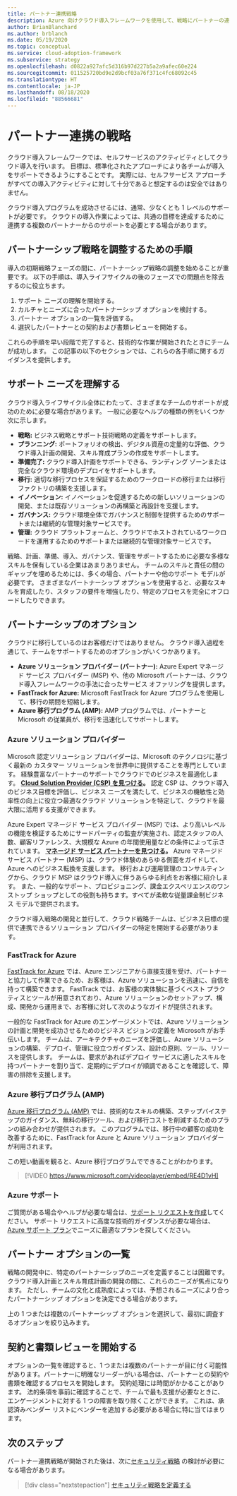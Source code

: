 ```yaml
---
title: パートナー連携戦略
description: Azure 向けクラウド導入フレームワークを使用して、戦略にパートナーの連携を含めます
author: BrianBlanchard
ms.author: brblanch
ms.date: 05/19/2020
ms.topic: conceptual
ms.service: cloud-adoption-framework
ms.subservice: strategy
ms.openlocfilehash: d0822a927afc5d316b97d227b5a2a9afec60e224
ms.sourcegitcommit: 011525720bd9e2d9bcf03a76f371c4fc68092c45
ms.translationtype: HT
ms.contentlocale: ja-JP
ms.lasthandoff: 08/18/2020
ms.locfileid: "88566681"
---
```

<!-- cSpell:ignore MSPs -->

# <a name="strategy-for-partner-alignment"></a>パートナー連携の戦略

クラウド導入フレームワークでは、セルフサービスのアクティビティとしてクラウド導入を行います。 目標は、標準化されたアプローチにより各チームが導入をサポートできるようにすることです。 実際には、セルフサービス アプローチがすべての導入アクティビティに対して十分であると想定するのは安全ではありません。

クラウド導入プログラムを成功させるには、通常、少なくとも 1 レベルのサポートが必要です。 クラウドの導入作業によっては、共通の目標を達成するために連携する複数のパートナーからのサポートを必要とする場合があります。

## <a name="steps-to-align-the-partnership-strategy"></a>パートナーシップ戦略を調整するための手順

導入の初期戦略フェーズの間に、パートナーシップ戦略の調整を始めることが重要です。 以下の手順は、導入ライフサイクルの後のフェーズでの問題点を除去するのに役立ちます。

1. サポート ニーズの理解を開始する。
1. カルチャとニーズに合ったパートナーシップ オプションを検討する。
1. パートナー オプションの一覧を評価する。
1. 選択したパートナーとの契約および書類レビューを開始する。

これらの手順を早い段階で完了すると、技術的な作業が開始されたときにチームが成功します。 この記事の以下のセクションでは、これらの各手順に関するガイダンスを提供します。

## <a name="understanding-support-needs"></a>サポート ニーズを理解する

クラウド導入ライフサイクル全体にわたって、さまざまなチームのサポートが成功のために必要な場合があります。 一般に必要なヘルプの種類の例をいくつか次に示します。

- **戦略:** ビジネス戦略とサポート技術戦略の定義をサポートします。
- **プランニング:** ポートフォリオの検出、デジタル資産の定量的な評価、クラウド導入計画の開発、スキル育成プランの作成をサポートします。
- **準備完了:** クラウド導入計画をサポートできる、ランディング ゾーンまたは完全なクラウド環境のデプロイをサポートします。
- **移行:** 適切な移行プロセスを保証するためのワークロードの移行または移行ファクトリの構築を支援します。
- **イノベーション:** イノベーションを促進するための新しいソリューションの開発、または既存ソリューションの再構築と再設計を支援します。
- **ガバナンス:** クラウド環境全体でガバナンスと制御を提供するためのサポートまたは継続的な管理対象サービスです。
- **管理:** クラウド プラットフォームと、クラウドでホストされているワークロードを運用するためのサポートまたは継続的な管理対象サービスです。

戦略、計画、準備、導入、ガバナンス、管理をサポートするために必要な多様なスキルを保有している企業はあまりありません。 チームのスキルと責任の間のギャップを埋めるためには、多くの場合、パートナーや他のサポート モデルが必要です。
さまざまなパートナーシップ オプションを使用すると、必要なスキルを育成したり、スタッフの要件を増強したり、特定のプロセスを完全にオフロードしたりできます。

## <a name="partnership-options"></a>パートナーシップのオプション

クラウドに移行しているのはお客様だけではありません。 クラウド導入過程を通じて、チームをサポートするためのオプションがいくつかあります。

- **Azure ソリューション プロバイダー (パートナー):** Azure Expert マネージド サービス プロバイダー (MSP) や、他の Microsoft パートナーは、クラウド導入フレームワークの手法に合ったサービス オファリングを提供します。
- **FastTrack for Azure:** Microsoft FastTrack for Azure プログラムを使用して、移行の期間を短縮します。
- **Azure 移行プログラム (AMP):** AMP プログラムでは、パートナーと Microsoft の従業員が、移行を迅速化してサポートします。

### <a name="azure-solution-providers"></a>Azure ソリューション プロバイダー

Microsoft 認定ソリューション プロバイダーは、Microsoft のテクノロジに基づく最新の カスタマー ソリューションを世界中に提供することを専門としています。 経験豊富なパートナーのサポートでクラウドでのビジネスを最適化します。
**[Cloud Solution Provider (CSP) を見つける](https://www.microsoft.com/solution-providers/home)。** 認定 CSP は、クラウド導入のビジネス目標を評価し、ビジネス ニーズを満たして、ビジネスの機敏性と効率性の向上に役立つ最適なクラウド ソリューションを特定して、クラウドを最大限に活用する支援ができます。

Azure Expert マネージド サービス プロバイダー (MSP) では、より高いレベルの機能を検証するためにサードパーティの監査が実施され、認定スタッフの人数、顧客リファレンス、大規模な Azure の年間使用量などの条件によって示されています。
**[マネージド サービス パートナーを見つける](https://www.microsoft.com/solution-providers/search?cacheid=16a3b49b-fef2-449d-bdf0-628008114cca)。** Azure マネージド サービス パートナー (MSP) は、クラウド体験のあらゆる側面をガイドして、Azure へのビジネス転換を支援します。 移行および運用管理のコンサルティングから、クラウド MSP はクラウド導入に伴うあらゆる利点をお客様に紹介します。 また、一般的なサポート、プロビジョニング、課金エクスペリエンスのワンストップ ショップとしての役割も持ちます。すべてが柔軟な従量課金制ビジネス モデルで提供されます。

クラウド導入戦略の開発と並行して、クラウド戦略チームは、ビジネス目標の提供で連携できるソリューション プロバイダーの特定を開始する必要があります。

### <a name="fasttrack-for-azure"></a>FastTrack for Azure

[FastTrack for Azure](https://azure.microsoft.com/programs/azure-fasttrack) では、Azure エンジニアから直接支援を受け、パートナーと協力して作業できるため、お客様は、Azure ソリューションを迅速に、自信を持って構築できます。 FastTrack では、お客様の実体験に基づくベスト プラクティスとツールが用意されており、Azure ソリューションのセットアップ、構成、開発から運用まで、お客様に対して次のようなガイドが提供されます。

一般的な FastTrack for Azure のエンゲージメントでは、Azure ソリューションの計画と開発を成功させるためのビジネス ビジョンの定義を Microsoft がお手伝いします。 チームは、アーキテクチャのニーズを評価し、Azure ソリューションの構築、デプロイ、管理に役立つガイダンス、設計の原則、ツール、リソースを提供します。 チームは、要求があればデプロイ サービスに適したスキルを持つパートナーを割り当て、定期的にデプロイが順調であることを確認して、障害の排除を支援します。

### <a name="azure-migration-program-amp"></a>Azure 移行プログラム (AMP)

[Azure 移行プログラム (AMP)](https://azure.microsoft.com/migration/migration-program) では、技術的なスキルの構築、ステップバイステップのガイダンス、無料の移行ツール、および移行コストを削減するためのプランの組み合わせが提供されます。
このプログラムでは、移行中の顧客の成功を改善するために、FastTrack for Azure と Azure ソリューション プロバイダーが利用されます。

この短い動画を観ると、Azure 移行プログラムでできることがわかります。

<!-- markdownlint-disable MD034 -->

> [!VIDEO https://www.microsoft.com/videoplayer/embed/RE4D1vH]

<!-- markdownlint-enable MD034 -->

### <a name="azure-support"></a>Azure サポート

ご質問がある場合やヘルプが必要な場合は、[サポート リクエストを作成](https://portal.azure.com/#blade/microsoft_azure_support/helpandsupportblade/newsupportrequest)してください。 サポート リクエストに高度な技術的ガイダンスが必要な場合は、[Azure サポート プラン](https://azure.microsoft.com/support/plans)でニーズに最適なプランを探してください。

## <a name="shortlist-of-partner-options"></a>パートナー オプションの一覧

戦略の開発中に、特定のパートナーシップのニーズを定義することは困難です。 クラウド導入計画とスキル育成計画の開発の間に、これらのニーズが焦点になります。
ただし、チームの文化と成熟度によっては、予想されるニーズにより合ったパートナーシップ オプションを決定できる場合があります。

上の 1 つまたは複数のパートナーシップ オプションを選択して、最初に調査するオプションを絞り込みます。

## <a name="begin-contract-and-paperwork-reviews"></a>契約と書類レビューを開始する

オプションの一覧を確認すると、1 つまたは複数のパートナーが目に付く可能性があります。パートナーに明確なリーダーがいる場合は、パートナーとの契約や書類を確認するプロセスを開始します。
契約処理には時間がかかることがあります。 法的条項を事前に確認することで、チームで最も支援が必要なときに、エンゲージメントに対する 1 つの障害を取り除くことができます。
これは、承認済みベンダー リストにベンダーを追加する必要がある場合に特に当てはまります。

## <a name="next-steps"></a>次のステップ

パートナー連携戦略が開始された後は、次に[セキュリティ戦略](./define-security-strategy.md) の検討が必要になる場合があります。

> [!div class="nextstepaction"]
> [セキュリティ戦略を定義する](./define-security-strategy.md)
